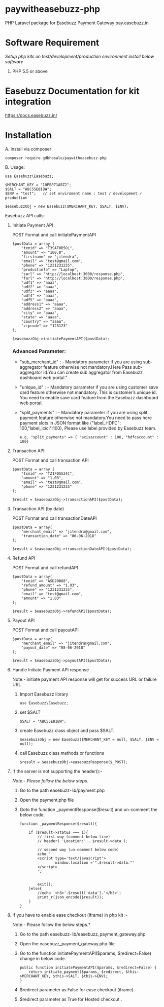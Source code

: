 # paywitheasebuzz-php
PHP Laravel package for Easebuzz Payment Gateway pay.easebuzz.in

# Software Requirement
*Setup php kits on test/development/production environment install below software*

1. PHP 5.5 or above

# Easebuzz Documentation for kit integration
https://docs.easebuzz.in/

# Installation

A. Install via composer

```
composer require gdbhosale/paywitheasebuzz-php
```

B. Usage:

```
use Easebuzz\Easebuzz;

$MERCHANT_KEY = "10PBP71ABZ2";
$SALT = "ABC55E8IBW";         
$ENV = "test";   // set enviroment name : test / development / production

$easebuzzObj = new Easebuzz($MERCHANT_KEY, $SALT, $ENV);
```

Easebuzz API calls:

1. Initiate Payment API
    
    POST Format and call initiatePaymentAPI
     
    ```
    $postData = array ( 
        "txnid" => "T3SAT0B5OL", 
        "amount" => "100.0", 
        "firstname" => "jitendra", 
        "email" => "test@gmail.com", 
        "phone" => "1231231235", 
        "productinfo" => "Laptop", 
        "surl" => "http://localhost:3000/response.php", 
        "furl" => "http://localhost:3000/response.php", 
        "udf1" => "aaaa", 
        "udf2" => "aaaa", 
        "udf3" => "aaaa", 
        "udf4" => "aaaa", 
        "udf5" => "aaaa", 
        "address1" => "aaaa", 
        "address2" => "aaaa", 
        "city" => "aaaa", 
        "state" => "aaaa", 
        "country" => "aaaa", 
        "zipcode" => "123123" 
    );

    $easebuzzObj->initiatePaymentAPI($postData);    
    ```

    ### Advanced Parameter:
    * "sub_merchant_id" : -
        Mandatory parameter if you are using sub-aggregator feature otherwise not mandatory.Here Pass sub-aggregator id.You can create sub aggregator from Easebuzz dashboard web portal."
        
    * "unique_id" : -
        Mandatory parameter if you are using customer save card feature otherwise not mandatory. This is customer’s unique id. You need to enable save card feature from the Easebuzz dashboard web portal.

    * "split_payments" : -
        Mandatory parameter if you are using split payment feature otherwise not mandatory.You need to pass here payment slots in JSON format like {"label_HDFC": 100,"label_icici":100}, Please use label provided by Easebuzz team.
        ```
        e.g. "split_payments" => { "axisaccount" : 100, "hdfcaccount" : 100}
        ```  

2. Transaction API
    
    POST Format and call transaction API
    ```
    $postData = array ( 
        "txnid" => "TZIF0SS24C",
        "amount" => "1.03",
        "email" => "test@gmail.com",
        "phone" => "1231231235"
    );

    $result = $easebuzzObj->transactionAPI($postData);    
    ```

3. Transaction API (by date)
    
    POST Format and call transactionDateAPI
    ```
    $postData = array( 
        "merchant_email" => "jitendra@gmail.com",
        "transaction_date" => "06-06-2018" 
    );

    $result = $easebuzzObj->transactionDateAPI($postData);
    ```

4. Refund API
    
    POST Format and call refundAPI
    ```
    $postData = array( 
        "txnid" => "ASD20088",
        "refund_amount" => "1.03",
        "phone" => "1231231235",
        "email" => "test@gmail.com",
        "amount" => "1.03" 
    );

    $result = $easebuzzObj->refundAPI($postData);    
    ```

5. Payout API
    
    POST Format and call payoutAPI
    ```
    $postData = array( 
        "merchant_email" => "jitendra@gmail.com",
        "payout_date" => "08-06-2018" 
    );

    $result = $easebuzzObj->payoutAPI($postData);
    ```
     
6. Handle Initiate Payment API response
 
    Note:- initiate payment API response will get for success URL or failure URL

    1. Import Easebuzz library
        ```
        use Easebuzz\Easebuzz;
        ```
    2. set $SALT
        ```
        $SALT = "ABC55E8IBW";
        ```
    3. create Easebuzz class object and pass $SALT.
        ```
        $easebuzzObj = new Easebuzz($MERCHANT_KEY = null, $SALT, $ENV = null);
        ```
    4. call Easebuzz class methods or functions
        ```
        $result = $easebuzzObj->easebuzzResponse($_POST);
        ```

7. If the server is not supporting the header():-

    *Note:- Please follow the below steps.*
    1. Go to the path easebuzz-lib/payment.php
    2. Open the payment.php file
    3. Goto the function _paymentResponse($result) and un-comment the below code.

        ```
        function _paymentResponse($result){

            if ($result->status === 1){
                // first way (comment below line)
                // header( 'Location:' . $result->data );

                // second way (un-comment below code)
                echo "
                <script type='text/javascript'>
                        window.location ='".$result->data."'
                </script>
                ";


                exit(); 
            }else{
                //echo '<h3>'.$result['data'].'</h3>';
                print_r(json_encode($result));
            }
        }
        ```
     
8. If you have to enable ease checkout (iframe) in php kit :-

     
    Note:- Please follow the below steps.*
    1. Go to the path easebuzz-lib/easebuzz_payment_gateway.php
    2. Open the easebuzz_payment_gateway.php file
    3. Go to the function initiatePaymentAPI($params, $redirect=False) change in below code.
    
        ```
        public function initiatePaymentAPI($params, $redirect=False) {
            return initiate_payment($params, $redirect, $this->MERCHANT_KEY, $this->SALT, $this->ENV);
        }
        ```
    
    4. $redirect parameter as False for ease checkout (iframe).
    5. $redirect parameter as True for Hosted checkout .